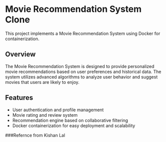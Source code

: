 # Movie Recommendation System Clone

This project implements a Movie Recommendation System using Docker for containerization.

## Overview

The Movie Recommendation System is designed to provide personalized movie recommendations based on user preferences and historical data. The system utilizes advanced algorithms to analyze user behavior and suggest movies that users are likely to enjoy.

## Features

- User authentication and profile management
- Movie rating and review system
- Recommendation engine based on collaborative filtering
- Docker containerization for easy deployment and scalability

###Refernce from Kishan Lal
